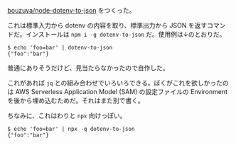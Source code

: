 [bouzuya/node-dotenv-to-json][] をつくった。

これは標準入力から dotenv の内容を取り、標準出力から JSON を返すコマンドだ。インストールは `npm i -g dotenv-to-json` だ。使用例は↓のとおりだ。

```
$ echo 'foo=bar' | dotenv-to-json
{"foo":"bar"}
```

普通にありそうだけど、見当たらなかったので自作した。

これがあれば `jq` との組み合わせでいろいろできる。ぼくがこれを欲しかったのは AWS Serverless Application Model (SAM) の設定ファイルの Environment を後から埋め込むためだ。それはまた別で書く。

ちなみに、これはわりと `npx` 向けっぽい。

```
$ echo 'foo=bar' | npx -q dotenv-to-json
{"foo":"bar"}
```

[bouzuya/node-dotenv-to-json]: https://github.com/bouzuya/node-dotenv-to-json
